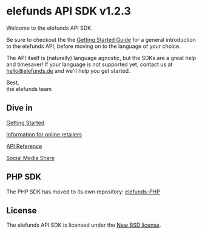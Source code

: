elefunds API SDK v1.2.3
=======================

Welcome to the elefunds API SDK.

Be sure to checkout the the [Getting Started Guide](https://github.com/elefunds/elefunds-SDK/blob/master/Documentation/GettingStarted.md)
for a general introduction to the elefunds API, before moving on to the language of your choice.

The API itself is (naturally) language agnostic, but the SDKs are a great help and timesaver! If your language
is not supported yet, contact us at <hello@elefunds.de> and we'll help you get started.

Best,  
the elefunds team


## Dive in

[Getting Started](https://github.com/elefunds/elefunds-SDK/blob/master/Documentation/GettingStarted.md) 

[Information for online retailers](https://github.com/elefunds/elefunds-SDK/blob/master/Documentation/InformationForOnlineRetailers.md)

[API Reference](https://github.com/elefunds/elefunds-SDK/blob/master/Documentation/APIReference.md)

[Social Media Share](https://github.com/elefunds/elefunds-SDK/blob/master/Documentation/SocialMediaShare.md)


## PHP SDK

The PHP SDK has moved to its own repository: [elefunds-PHP](https://github.com/elefunds/elefunds-PHP)


## License

The elefunds API SDK is licensed under the [New BSD license](https://github.com/elefunds/elefunds-SDK/blob/master/LICENSE).
